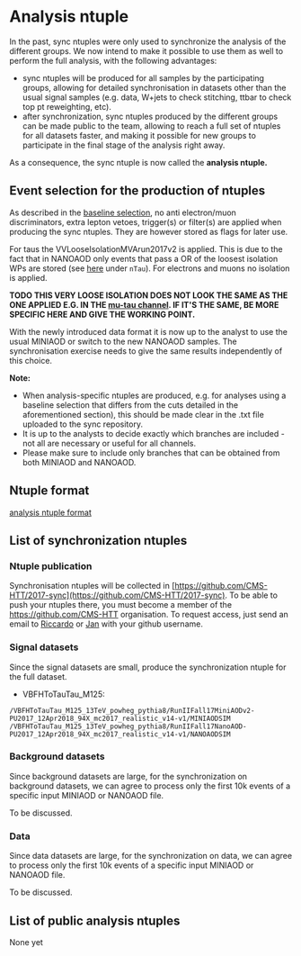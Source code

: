 # Analysis ntuple

In the past, sync ntuples were only used to synchronize the analysis of the different groups. We now intend to make it possible to use them as well to perform the full analysis, with the following advantages: 

* sync ntuples will be produced for all samples by the participating groups, allowing for detailed synchronisation in datasets other than the usual signal samples (e.g. data, W+jets to check stitching, ttbar to check top pt reweighting, etc). 
* after synchronization, sync ntuples produced by the different groups can be made public to the team, allowing to reach a full set of ntuples for all datasets faster, and making it possible for new groups to participate in the final stage of the analysis right away. 

As a consequence, the sync ntuple is now called the **analysis ntuple.** 

## Event selection for the production of ntuples

As described in the [baseline selection](baseline_selection.md), no anti electron/muon discriminators, extra lepton vetoes, trigger(s) or filter(s) are applied when producing the sync ntuples. They are however stored as flags for later use. 

For taus the VVLooseIsolationMVArun2017v2 is applied. This is due to the fact that in NANOAOD only events that pass a OR of the loosest isolation WPs are stored (see [here](https://cms-nanoaod-integration.web.cern.ch/integration/master/mc94X_doc.html) under `nTau`). For electrons and muons no isolation is applied. 

**TODO THIS VERY LOOSE ISOLATION DOES NOT LOOK THE SAME AS THE ONE APPLIED E.G. IN THE [mu-tau channel](baseline_selection_mutau.md). IF IT'S THE SAME, BE MORE SPECIFIC HERE AND GIVE THE WORKING POINT.**

With the newly introduced data format it is now up to the analyst to use the usual MINIAOD or switch to the new NANOAOD samples. The synchronisation exercise needs to give the same results independently of this choice.

**Note:**

* When analysis-specific ntuples are produced, e.g. for analyses using a baseline selection that differs from the cuts detailed in the aforementioned section), this should be made clear in the .txt file uploaded to the sync repository. 
* It is up to the analysts to decide exactly which branches are included - not all are necessary or useful for all channels. 
* Please make sure to include only branches that can be obtained from both MINIAOD and NANOAOD. 

## Ntuple format

[analysis ntuple format](analysis_ntuple_format.md)

## List of synchronization ntuples

### Ntuple publication

Synchronisation ntuples will be collected in [https://github.com/CMS-HTT/2017-sync](https://github.com/CMS-HTT/2017-sync). To be able to push your ntuples there, you must become a member of the https://github.com/CMS-HTT organisation. To request access, just send an email to [Riccardo](mailto:riccardo.manzoni@cern.ch) or [Jan](mailto:jan.steggemann@cern.ch) with your github username.

### Signal datasets

Since the signal datasets are small, produce the synchronization ntuple for the full dataset.

* VBFHToTauTau_M125: 

```
/VBFHToTauTau_M125_13TeV_powheg_pythia8/RunIIFall17MiniAODv2-PU2017_12Apr2018_94X_mc2017_realistic_v14-v1/MINIAODSIM 
/VBFHToTauTau_M125_13TeV_powheg_pythia8/RunIIFall17NanoAOD-PU2017_12Apr2018_94X_mc2017_realistic_v14-v1/NANOAODSIM
```

### Background datasets

Since background datasets are large, for the synchronization on background datasets, we can agree to process only the first 10k events of a specific input MINIAOD or NANOAOD file. 

To be discussed.


### Data 

Since data datasets are large, for the synchronization on data, we can agree to process only the first 10k events of a specific input MINIAOD or NANOAOD file. 

To be discussed.


## List of public analysis ntuples

None yet
